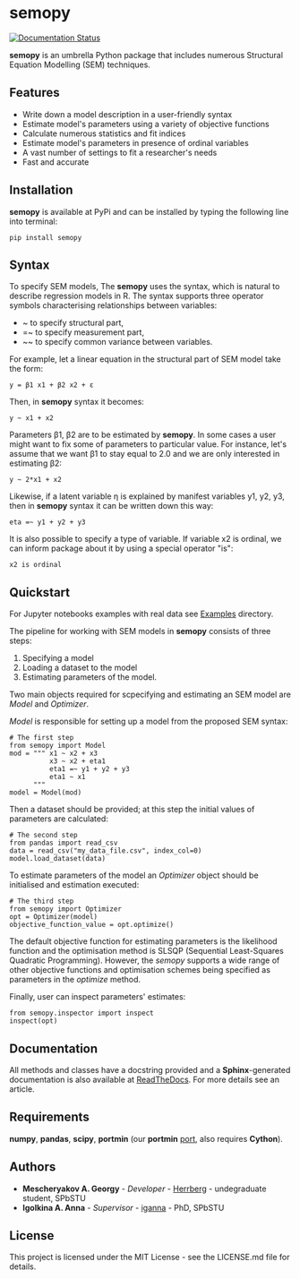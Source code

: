 # semopy
[![Documentation Status](https://readthedocs.org/projects/semopy/badge/?version=latest)](https://semopy.readthedocs.io/en/latest/?badge=latest)


**semopy** is an umbrella Python package that includes numerous Structural Equation Modelling (SEM) techniques. 

## Features
  - Write down a model description in a user-friendly syntax
  - Estimate model's parameters using a variety of objective functions
  - Calculate numerous statistics and fit indices
  - Estimate model's parameters in presence of ordinal variables
  - A vast number of settings to fit a researcher's needs
  - Fast and accurate

## Installation
**semopy** is available at PyPi and can be installed by typing the following line into terminal:

`pip install semopy`


## Syntax
To specify SEM models, The **semopy** uses the syntax, which is natural to describe regression models in R. The syntax supports three operator symbols characterising relationships between variables:

- ~ to specify structural part,
- =~ to specify measurement part,
- ~~ to specify common variance between variables.

For example, let a linear equation in the structural part of SEM model take the form:

`y = β1 x1 + β2 x2 + ε` 

Then, in **semopy** syntax it becomes:

`y ~ x1 + x2`

Parameters β1, β2 are to be estimated by **semopy**. In some cases a user might want to fix some of parameters to particular value. For instance, let's assume that we want β1 to stay equal to 2.0 and we are only interested in estimating β2:

`y ~ 2*x1 + x2`


Likewise, if a latent variable η is explained by manifest variables y1, y2, y3, then in **semopy** syntax it can be written down this way:

`eta =~ y1 + y2 + y3`

It is also possible to specify a type of variable. If variable x2 is ordinal, we can inform package about it by using a special operator "is":

`x2 is ordinal`


## Quickstart
For Jupyter notebooks examples with real data see [Examples](https://bitbucket.org/herrberg/semopy/src/master/examples/) directory.

The pipeline for working with SEM models in **semopy** consists of three steps:
1. Specifying a model
2. Loading a dataset to the model
3. Estimating parameters of the model.

Two main objects required for scpecifying and estimating an SEM model are *Model* and *Optimizer*.

*Model* is responsible for setting up a model from the proposed SEM syntax:
~~~
# The first step
from semopy import Model
mod = """ x1 ~ x2 + x3
          x3 ~ x2 + eta1
          eta1 =~ y1 + y2 + y3
          eta1 ~ x1
      """
model = Model(mod)
~~~
Then a dataset should be provided; at this step the initial values of parameters are calculated:
~~~
# The second step
from pandas import read_csv
data = read_csv("my_data_file.csv", index_col=0)
model.load_dataset(data)
~~~


To estimate parameters of the model an *Optimizer* object should be initialised and estimation executed:
~~~
# The third step
from semopy import Optimizer
opt = Optimizer(model)
objective_function_value = opt.optimize()
~~~

The default objective function for estimating parameters is the likelihood function and the optimisation method is SLSQP (Sequential Least-Squares Quadratic Programming). However, the *semopy* supports a wide range of other objective functions and optimisation schemes being specified as parameters in the *optimize* method.

Finally, user can inspect parameters' estimates:

~~~
from semopy.inspector import inspect
inspect(opt)
~~~

## Documentation
All methods and classes have a docstring provided and a **Sphinx**-generated documentation is also available at [ReadTheDocs](semopy.readthedocs.io). For more details see an article.


## Requirements
**numpy**, **pandas**, **scipy**, **portmin** (our **portmin** [port](pypi.org/portmin), also requires **Cython**).

## Authors

* **Mescheryakov A. Georgy** - *Developer* - [Herrberg](https://bitbucket.org/herrberg) - undegraduate student, SPbSTU
* **Igolkina A. Anna** - *Supervisor* - [iganna](https://github.com/iganna) - PhD, SPbSTU

## License
This project is licensed under the MIT License - see the LICENSE.md file for details.